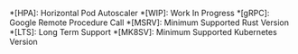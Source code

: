 *[HPA]: Horizontal Pod Autoscaler
*[WIP]: Work In Progress
*[gRPC]: Google Remote Procedure Call
*[MSRV]: Minimum Supported Rust Version
*[LTS]: Long Term Support
*[MK8SV]: Minimum Supported Kubernetes Version
